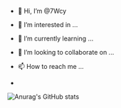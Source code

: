 - 👋 Hi, I’m @7Wcy
- 👀 I’m interested in ...
- 🌱 I’m currently learning ...
- 💞️ I’m looking to collaborate on ...
- 📫 How to reach me ...

- 
![Anurag's GitHub stats](https://github-readme-stats.vercel.app/api?username=7wcy&count_private=true&show_icons=true&theme=radical)
